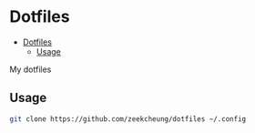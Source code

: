 # Dotfiles

<!--toc:start-->

- [Dotfiles](#dotfiles)
  - [Usage](#usage)

<!--toc:end-->

My dotfiles

## Usage

```bash
git clone https://github.com/zeekcheung/dotfiles ~/.config
```
